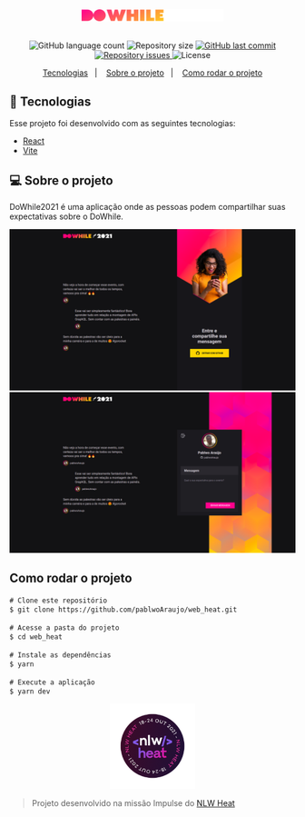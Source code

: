 <div align="center">
    <img alt="DoWhile logo" src="./src/assets/logo.svg" width="250px"/>
</div>

<br/>

<p align="center">
  <img alt="GitHub language count" src="https://img.shields.io/github/languages/count/pablwoAraujo/web_heat">

  <img alt="Repository size" src="https://img.shields.io/github/repo-size/pablwoAraujo/web_heat">
  
  <a href="https://github.com/pablwoAraujo/web_heat/commits/master">
    <img alt="GitHub last commit" src="https://img.shields.io/github/last-commit/pablwoAraujo/web_heat">
  </a>

  <a href="https://github.com/pablwoAraujo/web_heat/issues">
    <img alt="Repository issues" src="https://img.shields.io/github/issues/pablwoAraujo/web_heat">
  </a>

  <img alt="License" src="https://img.shields.io/badge/license-MIT-brightgreen">
</p>

<p align="center">
  <a href="#tecnologias">Tecnologias</a>&nbsp;&nbsp;&nbsp;|&nbsp;&nbsp;&nbsp;
  <a href="#sobre-o-projeto">Sobre o projeto</a>&nbsp;&nbsp;&nbsp;|&nbsp;&nbsp;&nbsp;
  <a href="#como-rodar-o-projeto">Como rodar o projeto</a>
</p>

## 🚀 Tecnologias

Esse projeto foi desenvolvido com as seguintes tecnologias:

- [React](https://reactjs.org)
- [Vite](https://vitejs.dev/)

## 💻 Sobre o projeto

DoWhile2021 é uma aplicação onde as pessoas podem compartilhar suas expectativas sobre o DoWhile.

<img alt="Home Page" src="./src/assets/img1.png" />
<img alt="Home Page" src="./src/assets/img2.png" />

## Como rodar o projeto

```
# Clone este repositório
$ git clone https://github.com/pablwoAraujo/web_heat.git

# Acesse a pasta do projeto
$ cd web_heat

# Instale as dependências
$ yarn

# Execute a aplicação 
$ yarn dev
```

<div align="center">
  <img alt="nlw heat" src="./src/assets/nlwheat.png" width="150px" />
</div>


> Projeto desenvolvido na missão Impulse do [NLW Heat](https://nextlevelweek.com/)